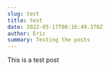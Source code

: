 ```yaml
---
slug: test
title: test
date: 2022-05-17T06:16:49.370Z
author: Eric
summary: Testing the posts
---
```

This is a test post